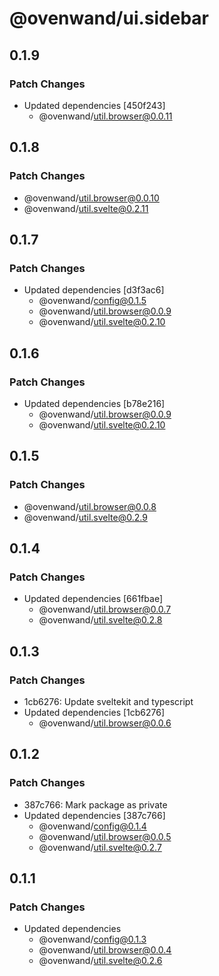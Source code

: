 # @ovenwand/ui.sidebar

## 0.1.9

### Patch Changes

- Updated dependencies [450f243]
  - @ovenwand/util.browser@0.0.11

## 0.1.8

### Patch Changes

- @ovenwand/util.browser@0.0.10
- @ovenwand/util.svelte@0.2.11

## 0.1.7

### Patch Changes

- Updated dependencies [d3f3ac6]
  - @ovenwand/config@0.1.5
  - @ovenwand/util.browser@0.0.9
  - @ovenwand/util.svelte@0.2.10

## 0.1.6

### Patch Changes

- Updated dependencies [b78e216]
  - @ovenwand/util.browser@0.0.9
  - @ovenwand/util.svelte@0.2.10

## 0.1.5

### Patch Changes

- @ovenwand/util.browser@0.0.8
- @ovenwand/util.svelte@0.2.9

## 0.1.4

### Patch Changes

- Updated dependencies [661fbae]
  - @ovenwand/util.browser@0.0.7
  - @ovenwand/util.svelte@0.2.8

## 0.1.3

### Patch Changes

- 1cb6276: Update sveltekit and typescript
- Updated dependencies [1cb6276]
  - @ovenwand/util.browser@0.0.6

## 0.1.2

### Patch Changes

- 387c766: Mark package as private
- Updated dependencies [387c766]
  - @ovenwand/config@0.1.4
  - @ovenwand/util.browser@0.0.5
  - @ovenwand/util.svelte@0.2.7

## 0.1.1

### Patch Changes

- Updated dependencies
  - @ovenwand/config@0.1.3
  - @ovenwand/util.browser@0.0.4
  - @ovenwand/util.svelte@0.2.6
